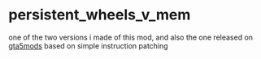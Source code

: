 # persistent_wheels_v_mem
one of the two versions i made of this mod, and also the one released on [gta5mods](https://www.gta5-mods.com/scripts/persistentwheelsv)
based on simple instruction patching
